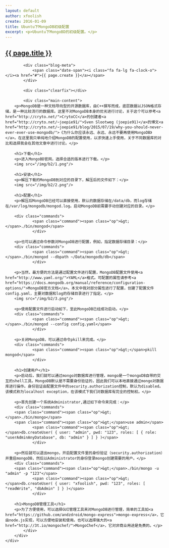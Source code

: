 ```yaml
---
layout: default
author: xfoolish
create: 2016-01-09
title: Ubuntu下MongoDB初级配置
excerpt: <p>Ubuntu下MongoBD的初级配置。</p>
---
```


<div class="blog-wrapper wrapper">
	<div class="blog">
		<div class="blog-content">
			<h2 class="blog-header"><a href="#">{{ page.title }}</a></h2>

			<div class="blog-meta">
				<span class="date-span"><i class="fa fa-lg fa-clock-o"></i><a href="#">{{ page.create }}</a></span>
			</div>

			<div class="clearfix"></div>

			<div class="main-content">
        <p>MongoDB是一种文档导向型的开源数据库，由C++撰写而成，底层数据以JSON格式存储，是一种比较流行的数据库。这里不对MongoDB本身的优劣进行讨论，关于这个可以参考<a href="http://cryto.net/">CrytoCC</a>的创建者<a href="http://cryto.net/~joepie91/">Sven Slootweg (joepie91)</a>的博文<a href="http://cryto.net/~joepie91/blog/2015/07/19/why-you-should-never-ever-ever-use-mongodb/">《为什么你应该永远、永远、永远不要再使用MongoDB》</a>。在这里我只单纯地介绍MongoDB的配置使用，以求快速上手使用，关于不同数据库的对比和选择我会在其他文章中进行讨论。</p>

        <h1>下载</h1>
        <p>进入MongoBD官网，选择合适的版本进行下载。</p>
        <img src="/img/b2/1.png"/>

        <h1>安装</h1>
        <p>解压下载的MongoDB到对应的目录下，解压后的文件如下：</p>
        <img src="/img/b2/2.png"/>

        <h1>配置</h1>
        <p>解压后MongoDB已经可以直接使用，默认的数据存储在/data/db，而log存储在/var/log/mongodb/mongod.log。启动MongoDB前需要手动创建对应的目录。</p>

        <div class="commands">
				<span class="command"><span class="op">&gt;</span>./bin/mongod</span>
				</div>

        <p>也可以通过命令参数对MongoDB进行配置，例如，指定数据存储目录：</p>
        <div class="commands">
				<span class="command"><span class="op">&gt;</span>./bin/mongod --dbpath ~/Data/mongodb/db</span>
				</div>

        <p>当然，最方便的方法是通过配置文件进行配置，MongoDB配置文件使用<a href="http://www.yaml.org/">YAML</a>格式。可配置的属性请参考<a href="https://docs.mongodb.org/manual/reference/configuration-options/">MongoDB官方文档</a>。本文中我对部分属性进行了配置，创建了配置文件config.yaml，主要对数据和log的存储目录进行了指定。</p>
        <img src="/img/b2/3.png"/>

        <p>使用配置文件进行启动如下，至此MongoDB已经成功启动。</p>
        <div class="commands">
				<span class="command"><span class="op">&gt;</span>./bin/mongod --config config.yaml</span>
				</div>

        <p>关闭MongoDB，可以通过命令pkill来完成。</p>
        <div class="commands">
				<span class="command"><span class="op">&gt;</span>pkill mongod</span>
				</div>

        <h1>创建用户</h1>
        <p>启动后，我们就可以通过mongo对数据库进行管理，mongo是一个mongoDB自带的交互的shell工具。MongoDB默认是不需要身份验证的，因此我们可以本地直接通过mongo对数据库进行操作。身份验证由配置文件中的security.authorization控制，默认为disabled。该模式称为localhost exception，在该模式下我们对数据库有完全的控制权。</p>

        <p>首先创建一个系统Administrator,通过如下命令来完成：</p>
        <div class="commands">
        <span class="command"><span class="op">&gt;</span>./bin/mongo</span>
        <span class="command"><span class="op">&gt;</span>use admin</span>
				<span class="command"><span class="op">&gt;</span>db.createUser( { user: "admin", pwd: "123", roles: [ { role: "userAdminAnyDatabase", db: "admin" } ] } )</span>
				</div>

        <p>然后就可以退出mongo，开启配置文件里的身份验证（security.authorization）并重启mongoDB，然后以Administrator的身份登录mongo创建需要的用户。</p>
        <div class="commands">
        <span class="command"><span class="op">&gt;</span>./bin/mongo -u "admin" -p "123"</span>
				<span class="command"><span class="op">&gt;</span>db.createUser( { user: "xfoolish", pwd: "123", roles: [ "readWrite", "dbAdmin" ] } )</span>
				</div>

        <h1>MongoDB管理工具</h1>
        <p>为了方便使用，可以选择GUI管理工具来对MongoDB进行管理，简单的工具如<a href="https://github.com/andzdroid/mongo-express">mongo-express</a>，它由node.js实现，可以方便地安装和使用。也可以选择强大的<a href="http://3t.io/mongochef/">MongoChef</a>，它对非商业用途是免费的。</p>
			</div>
		</div>
	</div>
</div>
